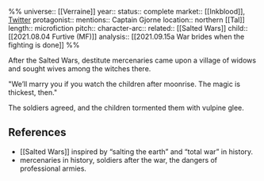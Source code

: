 %%
universe:: [[Verraine]]
year:: 
status:: complete 
market:: [[Inkblood]], [Twitter](https://twitter.com/EleanorKonik/status/1405920357534605317)
protagonist::
mentions:: Captain Gjorne
location:: northern [[Tal]]
length:: microfiction
pitch:: 
character-arc::
related:: [[Salted Wars]]
child:: [[2021.08.04 Furtive (MF)]]
analysis:: [[2021.09.15a War brides when the fighting is done]]
%% 

After the Salted Wars, destitute mercenaries came upon a village of widows and sought wives among the witches there.

"We’ll marry you if you watch the children after moonrise. The magic is thickest, then."

The soldiers agreed, and the children tormented them with vulpine glee.

## References

- [[Salted Wars]] inspired by “salting the earth” and “total war” in history. 
- mercenaries in history, soldiers after the war, the dangers of professional armies. 